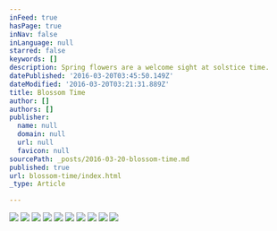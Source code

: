 ```yaml
---
inFeed: true
hasPage: true
inNav: false
inLanguage: null
starred: false
keywords: []
description: Spring flowers are a welcome sight at solstice time.
datePublished: '2016-03-20T03:45:50.149Z'
dateModified: '2016-03-20T03:21:31.889Z'
title: Blossom Time
author: []
authors: []
publisher:
  name: null
  domain: null
  url: null
  favicon: null
sourcePath: _posts/2016-03-20-blossom-time.md
published: true
url: blossom-time/index.html
_type: Article

---
```

![](https://the-grid-user-content.s3-us-west-2.amazonaws.com/212fa66b-d2eb-48ab-b334-3e1354f41117.jpg)
![](https://the-grid-user-content.s3-us-west-2.amazonaws.com/5842871b-0acc-4009-9bad-7352b19f0e4f.jpg)
![](https://the-grid-user-content.s3-us-west-2.amazonaws.com/71a7dfbe-4d00-4b0c-886e-08ee90edb65f.jpg)
![](https://the-grid-user-content.s3-us-west-2.amazonaws.com/4d1536eb-bcf4-42ec-97f2-0149434d765b.jpg)
![](https://the-grid-user-content.s3-us-west-2.amazonaws.com/da84aed7-e9d7-4108-b1f6-9ec218b37b60.jpg)
![](https://the-grid-user-content.s3-us-west-2.amazonaws.com/d3b3650b-06a7-438f-a4a2-0632c3299de0.jpg)
![](https://the-grid-user-content.s3-us-west-2.amazonaws.com/28416da1-acc8-42da-949b-c797f8c86a28.jpg)
![](https://the-grid-user-content.s3-us-west-2.amazonaws.com/3b0e17dc-441e-4e9c-a60a-6cb8e3ee1bfe.jpg)
![](https://the-grid-user-content.s3-us-west-2.amazonaws.com/d11f41d8-847a-47bd-986a-2322530f046c.jpg)
![](https://the-grid-user-content.s3-us-west-2.amazonaws.com/2fb96262-2537-42d3-ac6c-f460c7bd77ef.jpg)